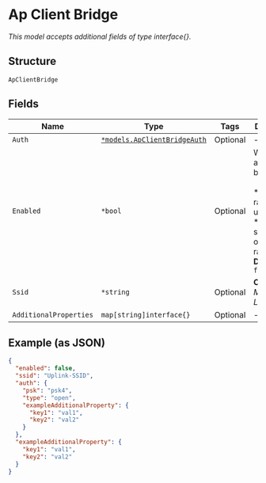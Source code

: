 
# Ap Client Bridge

*This model accepts additional fields of type interface{}.*

## Structure

`ApClientBridge`

## Fields

| Name | Type | Tags | Description |
|  --- | --- | --- | --- |
| `Auth` | [`*models.ApClientBridgeAuth`](../../doc/models/ap-client-bridge-auth.md) | Optional | - |
| `Enabled` | `*bool` | Optional | When acted as client bridge:<br><br>* only 5G radio can be used<br>* will not serve as AP on any radios<br>**Default**: `false` |
| `Ssid` | `*string` | Optional | **Constraints**: *Minimum Length*: `1` |
| `AdditionalProperties` | `map[string]interface{}` | Optional | - |

## Example (as JSON)

```json
{
  "enabled": false,
  "ssid": "Uplink-SSID",
  "auth": {
    "psk": "psk4",
    "type": "open",
    "exampleAdditionalProperty": {
      "key1": "val1",
      "key2": "val2"
    }
  },
  "exampleAdditionalProperty": {
    "key1": "val1",
    "key2": "val2"
  }
}
```

